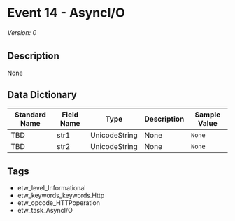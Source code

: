 # Event 14 - AsyncI/O
###### Version: 0

## Description
None

## Data Dictionary
|Standard Name|Field Name|Type|Description|Sample Value|
|---|---|---|---|---|
|TBD|str1|UnicodeString|None|`None`|
|TBD|str2|UnicodeString|None|`None`|

## Tags
* etw_level_Informational
* etw_keywords_keywords.Http
* etw_opcode_HTTPoperation
* etw_task_AsyncI/O